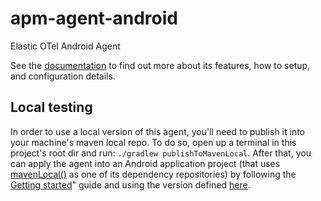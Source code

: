 # apm-agent-android

Elastic OTel Android Agent

See the [documentation](https://www.elastic.co/guide/en/apm/agent/android/current/index.html) to find out more about its features, how to setup, and configuration details.

## Local testing

In order to use a local version of this agent, you'll need to publish it into your machine's
maven local repo. To do so, open up a terminal in this project's root dir and
run: `./gradlew publishToMavenLocal`. After that, you can apply the agent into an Android
application project (that uses [mavenLocal()](https://docs.gradle.org/current/kotlin-dsl/gradle/org.gradle.api.artifacts.dsl/-repository-handler/maven-local.html) as one of its dependency repositories) 
by following the [Getting started](https://www.elastic.co/guide/en/apm/agent/android/current/setup.html)" guide and using the version defined [here](gradle.properties).
